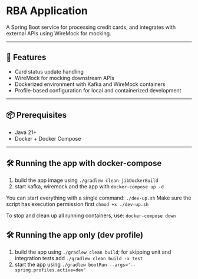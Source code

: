 # RBA Application

A Spring Boot service for processing credit cards, and integrates with external APIs using WireMock for mocking.

---

## 🚀 Features

- Card status update handling
- WireMock for mocking downstream APIs
- Dockerized environment with Kafka and WireMock containers
- Profile-based configuration for local and containerized development

---

## 📦 Prerequisites

- Java 21+
- Docker + Docker Compose

---

## 🛠️ Running the app with docker-compose

1. build the app image using `./gradlew clean jibDockerBuild`
2. start kafka, wiremock and the app with `docker-compose up -d`

You can start everything with a single command: `./dev-up.sh` 
Make sure the script has execution permission first `chmod +x ./dev-up.sh`

To stop and clean up all running containers, use: `docker-compose down`


## 🛠️ Running the app only (dev profile)

1. build the app using `./gradlew clean build`; for skipping unit and integration tests add `./gradlew clean build -x test`
2. start the app using `./gradlew bootRun --args='--spring.profiles.active=dev'`
